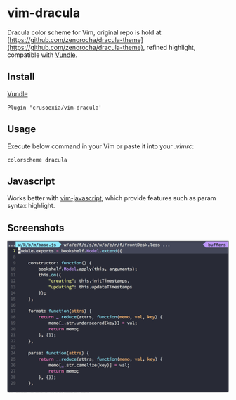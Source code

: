 vim-dracula
===========

Dracula color scheme for Vim, original repo is hold at [https://github.com/zenorocha/dracula-theme](https://github.com/zenorocha/dracula-theme), refined highlight, compatible with [Vundle](https://github.com/gmarik/Vundle.vim).

Install
-------

[Vundle](https://github.com/gmarik/Vundle.vim)

    Plugin 'crusoexia/vim-dracula'

Usage
-----

Execute below command in your Vim or paste it into your _.vimrc_:

    colorscheme dracula

Javascript
----------

Works better with [vim-javascript](https://github.com/pangloss/vim-javascript), which provide features such as param syntax highlight.

Screenshots
-----------

![javascript](./screenshots/javascript.png)
